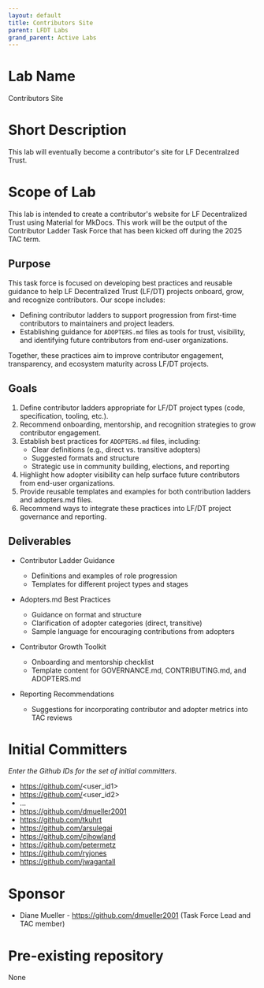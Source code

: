 ```yaml
---
layout: default
title: Contributors Site
parent: LFDT Labs
grand_parent: Active Labs
---
```

# Lab Name
Contributors Site

# Short Description
This lab will eventually become a contributor's site for LF Decentralzed Trust.

# Scope of Lab
This lab is intended to create a contributor's website for LF Decentralized Trust using Material for MkDocs. This work will be the output of the Contributor Ladder Task Force that has been kicked off during the 2025 TAC term.

## Purpose

This task force is focused on developing best practices and reusable guidance to help LF Decentralized Trust (LF/DT) projects onboard, grow, and recognize contributors. Our scope includes:

- Defining contributor ladders to support progression from first-time contributors to maintainers and project leaders.
- Establishing guidance for `ADOPTERS.md` files as tools for trust, visibility, and identifying future contributors from end-user organizations.

Together, these practices aim to improve contributor engagement, transparency, and ecosystem maturity across LF/DT projects.

## Goals

1. Define contributor ladders appropriate for LF/DT project types (code, specification, tooling, etc.).
2. Recommend onboarding, mentorship, and recognition strategies to grow contributor engagement.
3. Establish best practices for `ADOPTERS.md` files, including:
   - Clear definitions (e.g., direct vs. transitive adopters)
   - Suggested formats and structure
   - Strategic use in community building, elections, and reporting
4. Highlight how adopter visibility can help surface future contributors from end-user organizations.
5. Provide reusable templates and examples for both contribution ladders and adopters.md files.
6. Recommend ways to integrate these practices into LF/DT project governance and reporting.

## Deliverables

- Contributor Ladder Guidance
  - Definitions and examples of role progression
  - Templates for different project types and stages

- Adopters.md Best Practices
  - Guidance on format and structure
  - Clarification of adopter categories (direct, transitive)
  - Sample language for encouraging contributions from adopters

- Contributor Growth Toolkit
  - Onboarding and mentorship checklist
  - Template content for GOVERNANCE.md, CONTRIBUTING.md, and ADOPTERS.md

- Reporting Recommendations
  - Suggestions for incorporating contributor and adopter metrics into TAC reviews

# Initial Committers
_Enter the Github IDs for the set of initial committers._
- https://github.com/<user_id1>
- https://github.com/<user_id2>
- ...
- https://github.com/dmueller2001
- https://github.com/tkuhrt
- https://github.com/arsulegai
- https://github.com/cjhowland
- https://github.com/petermetz
- https://github.com/ryjones
- https://github.com/jwagantall


# Sponsor
- Diane Mueller - https://github.com/dmueller2001 (Task Force Lead and TAC member)

# Pre-existing repository
None
